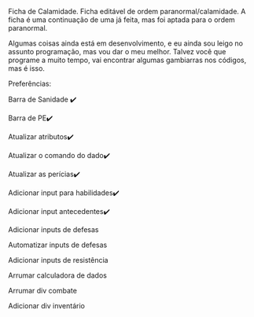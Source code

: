 Ficha de Calamidade.
Ficha editável de ordem paranormal/calamidade.
A ficha é uma continuação de uma já feita, mas foi aptada para o ordem paranormal.

Algumas coisas ainda está em desenvolvimento, e eu ainda sou leigo no assunto programação, mas vou dar o meu melhor.
Talvez você que programe a muito tempo, vai encontrar algumas gambiarras nos códigos, mas é isso.


Preferências:

Barra de Sanidade ✔️

Barra de PE✔️

Atualizar atributos✔️

Atualizar o comando do dado✔️

Atualizar as perícias✔️

Adicionar input para habilidades✔️

Adicionar input antecedentes✔️

Adicionar inputs de defesas

Automatizar inputs de defesas

Adicionar inputs de resistência

Arrumar calculadora de dados

Arrumar div combate

Adicionar div inventário

